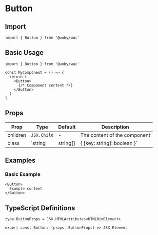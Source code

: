 # Button

## Import

```tsx
import { Button } from '@woby/wui'
```

## Basic Usage

```tsx
import { Button } from '@woby/wui'

const MyComponent = () => {
  return (
    <Button>
      {/* Component content */}
    </Button>
  )
}
```

## Props

| Prop | Type | Default | Description |
|------|------|---------|-------------|
| children | `JSX.Child` | - | The content of the component |
| class | `string | string[] | { [key: string]: boolean }` | - | Additional CSS classes to apply |

## Examples

### Basic Example

```tsx
<Button>
  Example content
</Button>
```

## TypeScript Definitions

```tsx
type ButtonProps = JSX.HTMLAttributes<HTMLDivElement>

export const Button: (props: ButtonProps) => JSX.Element
```
